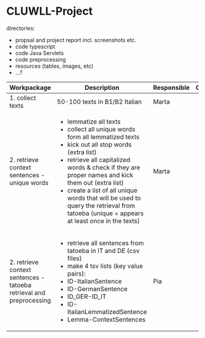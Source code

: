 # CLUWLL-Project

directories:
- propsal and project report incl. screenshots etc.
- code typescript
- code Java Servlets
- code preprocessing
- resources (tables, images, etc)
- ...?


|Workpackage|Description|Responsible|Comment|
|---|---|---|---|
|1. collect texts|50-100 texts in B1/B2 Italian|Marta|  |
|2. retrieve context sentences - unique words|<ul><li>lemmatize all texts</li><li>collect all unique words form all lemmatized texts</li><li>kick out all stop words (extra list)</li><li>retrieve all capitalized words & check if they are proper names and kick them out (extra list)</li><li>create a list of all unique words that will be used to query the retrieval from tatoeba (unique = appears at least once in the texts)</li></ul>|Marta| |
|2. retrieve context sentences - tatoeba retrieval and preprocessing|<ul><li>retrieve all sentences from tatoeba in IT and DE (csv files)</li><li>make 4 tsv lists (key value pairs):</li><li>ID-ItalianSentence</li><li>ID-GermanSentence</li><li>ID_GER-ID_IT</li><li>ID-ItalianLemmatizedSentence</li><li>Lemma-ContextSentences</li></ul>|Pia| |

